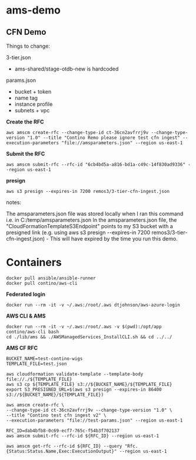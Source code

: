 # ams-demo

## CFN Demo

Things to change:

3-tier.json

- ams-shared/stage-otdb-new is hardcoded


params.json

- bucket + token
- name tag
- instance profile
- subnets + vpc



**Create the RFC**


```
aws amscm create-rfc --change-type-id ct-36cn2avfrrj9v --change-type-version "1.0" --title "Contino Remo please ignore test cfn ingest" --execution-parameters "file://amsparameters.json" --region us-east-1
```

**Submit the RFC**

```
aws amscm submit-rfc --rfc-id "6cb4bd5a-a816-bd1a-c49c-14f830ad9336" --region us-east-1
```


**presign**

```
aws s3 presign --expires-in 7200 remos3/3-tier-cfn-ingest.json
```

notes:

The amsparameters.json file was stored locally when I ran this command i.e. in C:/temp/amsparameters.json
In the amsparameters.json file, the "CloudFormationTemplateS3Endpoint" points to my S3 bucket with a presigned link (e.g. using aws s3 presign --expires-in 7200 remos3/3-tier-cfn-ingest.json) - This will have expired by the time you run this demo.


# Containers

```
docker pull ansible/ansible-runner
docker pull contino/aws-cli
```


**Federated login**

```
docker run --rm -it -v ~/.aws:/root/.aws dtjohnson/aws-azure-login
```

**AWS CLI & AMS**

```
docker run --rm -it -v ~/.aws:/root/.aws -v $(pwd):/opt/app contino/aws-cli bash
cd ./lib/ams && ./AWSManagedServices_InstallCLI.sh && cd ../../

```

**AMS CF RFC**

```
BUCKET_NAME=test-contino-wigs
TEMPLATE_FILE=test.json

aws cloudformation validate-template --template-body file://./${TEMPLATE_FILE}
aws s3 cp ${TEMPLATE_FILE} s3://${BUCKET_NAME}/${TEMPLATE_FILE}
export S3_PRESIGNED_URL=$(aws s3 presign --expires-in 86400 s3://${BUCKET_NAME}/${TEMPLATE_FILE})

aws amscm create-rfc \
--change-type-id ct-36cn2avfrrj9v --change-type-version "1.0" \
--title "Contino test cfn ingest v2" \
--execution-parameters "file://test-params.json" --region us-east-1

RFC_ID=dab4bfb8-0c69-ecf7-765c-f54b3f702137
aws amscm submit-rfc --rfc-id ${RFC_ID} --region us-east-1

aws amscm get-rfc --rfc-id ${RFC_ID} --query "Rfc.{Status:Status.Name,Exec:ExecutionOutput}" --region us-east-1

```




